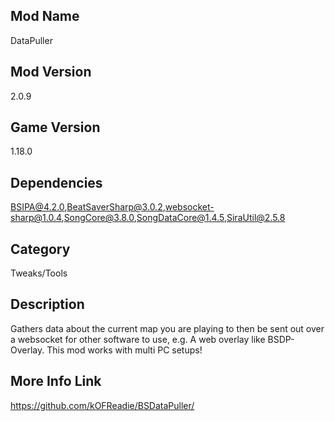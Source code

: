 ## Mod Name
DataPuller

## Mod Version
2.0.9

## Game Version
1.18.0

## Dependencies
BSIPA@4.2.0,BeatSaverSharp@3.0.2,websocket-sharp@1.0.4,SongCore@3.8.0,SongDataCore@1.4.5,SiraUtil@2.5.8

## Category
Tweaks/Tools

## Description
Gathers data about the current map you are playing to then be sent out over a websocket for other software to use, e.g. A web overlay like BSDP-Overlay. This mod works with multi PC setups!

## More Info Link
https://github.com/kOFReadie/BSDataPuller/
